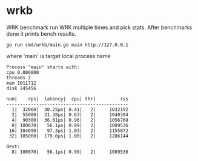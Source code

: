 # wrkb

WRK benchmark run WRK multiple times and pick stats.
After benchmarks done it prints bench results.

```
go run cmd/wrkb/main.go main http://127.0.0.1
```

where 'main' is target local process name

```
Process "main" starts with:
cpu 0.000000
threads 2
mem 1011712
disk 245456

num|    rps|  latency|  cpu| thr|         rss
---------------------------------------------
  1|  32060|  30.25µs| 0.41|   2|     1032192
  2|  55080|  31.38µs| 0.63|   2|     1040384
  4|  90300|  36.61µs| 0.96|   2|     1056768
  8| 100070|   56.1µs| 0.99|   2|     1089536
 16| 104090|   97.3µs| 1.03|   2|     1155072
 32| 105060|  179.8µs| 1.00|   2|     1286144

Best:
  8| 100070|   56.1µs| 0.99|   2|     1089536
```
